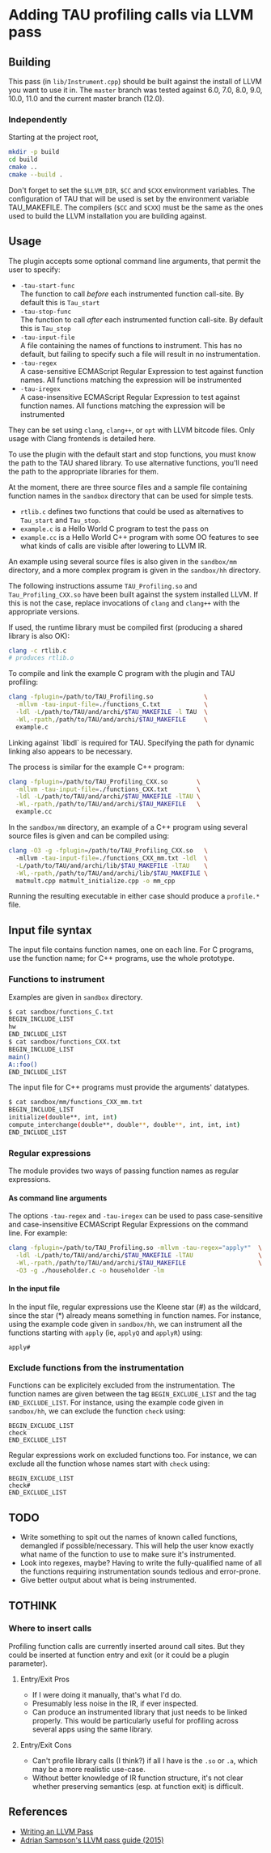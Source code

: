 # Adding TAU profiling calls via LLVM pass

## Building

This pass (in `lib/Instrument.cpp`) should be built against the install of LLVM you want to use it in. The `master` branch was tested against 6.0, 7.0, 8.0, 9.0, 10.0, 11.0 and the current master branch (12.0).

### Independently

Starting at the project root,

``` bash
mkdir -p build
cd build
cmake ..
cmake --build .
```

Don't forget to set the `$LLVM_DIR`, `$CC` and `$CXX` environment variables.
The configuration of TAU that will be used is set by the environment
variable TAU_MAKEFILE. The compilers (`$CC` and `$CXX`) must be the same as
the ones used to build the LLVM installation you are building against.

## Usage

The plugin accepts some optional command line arguments, that permit the
user to specify:

  - `-tau-start-func`  
    The function to call *before* each instrumented function call-site.
    By default this is `Tau_start`
  - `-tau-stop-func`  
    The function to call *after* each instrumented function call-site.
    By default this is `Tau_stop`
  - `-tau-input-file`  
    A file containing the names of functions to instrument. This has no
    default, but failing to specify such a file will result in no
    instrumentation.
  - `-tau-regex`  
    A case-sensitive ECMAScript Regular Expression to test against
    function names. All functions matching the expression will be
    instrumented
  - `-tau-iregex`  
    A case-insensitive ECMAScript Regular Expression to test against
    function names. All functions matching the expression will be
    instrumented

They can be set using `clang`, `clang++`, or `opt` with LLVM bitcode
files. Only usage with Clang frontends is detailed here.

To use the plugin with the default start and stop functions, you must
know the path to the TAU shared library. To use alternative functions,
you'll need the path to the appropriate libraries for them.

At the moment, there are three source files and a sample file containing
function names in the `sandbox` directory that can be used for simple
tests.

  - `rtlib.c` defines two functions that could be used as alternatives
    to `Tau_start` and `Tau_stop`.
  - `example.c` is a Hello World C program to test the pass on
  - `example.cc` is a Hello World C++ program with some OO features to
    see what kinds of calls are visible after lowering to LLVM IR.

An example using several source files is also given in the `sandbox/mm`
directory, and a more complex program is given in the `sandbox/hh`
directory.

The following instructions assume `TAU_Profiling.so` and
`Tau_Profiling_CXX.so` have been built against the system installed
LLVM. If this is not the case, replace invocations of `clang` and
`clang++` with the appropriate versions.

If used, the runtime library must be compiled first (producing a shared
library is also OK):

``` bash
clang -c rtlib.c
# produces rtlib.o
```

To compile and link the example C program with the plugin and TAU
profiling:

``` bash
clang -fplugin=/path/to/TAU_Profiling.so              \
  -mllvm -tau-input-file=./functions_C.txt            \
  -ldl -L/path/to/TAU/and/archi/$TAU_MAKEFILE -l TAU  \
  -Wl,-rpath,/path/to/TAU/and/archi/$TAU_MAKEFILE     \
  example.c
```

Linking against \`libdl\` is required for TAU. Specifying the path for
dynamic linking also appears to be necessary.

The process is similar for the example C++ program:

``` bash
clang -fplugin=/path/to/TAU_Profiling_CXX.so        \
  -mllvm -tau-input-file=./functions_CXX.txt        \
  -ldl -L/path/to/TAU/and/archi/$TAU_MAKEFILE -lTAU \
  -Wl,-rpath,/path/to/TAU/and/archi/$TAU_MAKEFILE   \
  example.cc
```

In the `sandbox/mm` directory, an example of a C++ program using several
source files is given and can be compiled using:

``` bash
clang -O3 -g -fplugin=/path/to/TAU_Profiling_CXX.so   \ 
  -mllvm -tau-input-file=./functions_CXX_mm.txt -ldl  \
  -L/path/to/TAU/and/archi/lib/$TAU_MAKEFILE -lTAU    \
  -Wl,-rpath,/path/to/TAU/and/archi/lib/$TAU_MAKEFILE \
  matmult.cpp matmult_initialize.cpp -o mm_cpp
```
Running the resulting executable in either case should produce a
`profile.*` file.

## Input file syntax

The input file contains function names, one on each line. For C programs,
use the function name; for C++ programs, use the whole prototype.

### Functions to instrument

Examples are given in `sandbox` directory.

``` bash
$ cat sandbox/functions_C.txt 
BEGIN_INCLUDE_LIST
hw
END_INCLUDE_LIST
$ cat sandbox/functions_CXX.txt 
BEGIN_INCLUDE_LIST
main()
A::foo()
END_INCLUDE_LIST
```

The input file for C++ programs must provide the arguments' datatypes. 

``` bash
$ cat sandbox/mm/functions_CXX_mm.txt 
BEGIN_INCLUDE_LIST
initialize(double**, int, int)
compute_interchange(double**, double**, double**, int, int, int)
END_INCLUDE_LIST
```

### Regular expressions

The module provides two ways of passing function names as regular expressions.

#### As command line arguments

The options `-tau-regex` and `-tau-iregex` can be used to pass case-sensitive
and case-insensitive ECMAScript Regular Expressions on the command line.
For example:

``` bash
clang -fplugin=/path/to/TAU_Profiling.so -mllvm -tau-regex="apply*"  \
  -ldl -L/path/to/TAU/and/archi/$TAU_MAKEFILE -lTAU                  \
  -Wl,-rpath,/path/to/TAU/and/archi/$TAU_MAKEFILE                    \
  -O3 -g ./householder.c -o householder -lm
```

#### In the input file

In the input file, regular expressions use the Kleene star (\#) as
the wildcard, since the star (*) already means something in function names.
For instance, using the example code given in `sandbox/hh`, we can instrument
all the functions starting with `apply` (ie, `applyQ` and `applyR`) using:

``` 
apply#
```

### Exclude functions from the instrumentation

Functions can be explicitely excluded from the instrumentation. The function names
are given between the tag `BEGIN_EXCLUDE_LIST` and the tag `END_EXCLUDE_LIST`.
For instance, using the example code given in `sandbox/hh`, we can exclude the
function `check` using:

``` 
BEGIN_EXCLUDE_LIST
check
END_EXCLUDE_LIST
```

Regular expressions work on excluded functions too. For instance, we can exclude
all the function whose names start with `check` using:

``` 
BEGIN_EXCLUDE_LIST
check#
END_EXCLUDE_LIST
```

## <span class="todo TODO">TODO</span> 

  - Write something to spit out the names of known called functions,
    demangled if possible/necessary. This will help the user know
    exactly what name of the function to use to make sure it's
    instrumented.
  - Look into regexes, maybe? Having to write the fully-qualified name
    of all the functions requiring instrumentation sounds tedious and
    error-prone.
  - Give better output about what is being instrumented.

## TOTHINK

### Where to insert calls

Profiling function calls are currently inserted around call sites. But
they could be inserted at function entry and exit (or it could be a
plugin parameter).

1.  Entry/Exit Pros
    
      - If I were doing it manually, that's what I'd do.
      - Presumably less noise in the IR, if ever inspected.
      - Can produce an instrumented library that just needs to be linked
        properly. This would be particularly useful for profiling across
        several apps using the same library.

2.  Entry/Exit Cons
    
      - Can't profile library calls (I think?) if all I have is the
        `.so` or `.a`, which may be a more realistic use-case.
      - Without better knowledge of IR function structure, it's not
        clear whether preserving semantics (esp. at function exit) is
        difficult.

## References

  - [Writing an LLVM Pass](http://llvm.org/docs/WritingAnLLVMPass.html)
  - [Adrian Sampson's LLVM pass guide
    (2015)](https://www.cs.cornell.edu/~asampson/blog/llvm.html)
